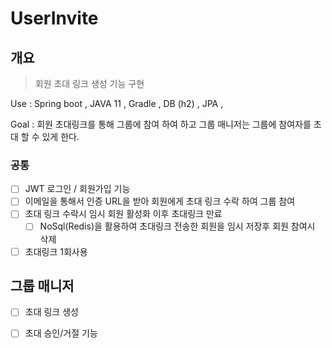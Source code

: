# UserInvite

## 개요

> 회원 초대 링크 생성 기능 구현

Use : Spring boot , JAVA 11 , Gradle , DB (h2) , JPA , 

Goal :  회원 초대링크를 통해 그룹에 참여 하여 하고 그룹 매니저는 그룹에 참여자를 초대 할 수 있게 한다.

### 공통
- [ ]  JWT 로그인 / 회원가입 기능
- [ ]  이메일을 통해서 인증 URL을 받아 회원에게 초대 링크 수락 하여 그룹 참여 
- [ ] 초대 링크 수락시 임시 회원 활성화 이후 초대링크 만료
    - [ ] NoSql(Redis)을 활용하여 초대링크 전송한 회원을 임시 저장후 회원 참여시 삭제 
- [ ]  초대링크 1회사용

## 그룹 매니저
- [ ] 초대 링크 생성
- [ ] 초대 승인/거절 기능 

